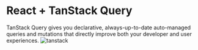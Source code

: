 # React + TanStack Query 
TanStack Query gives you declarative, always-up-to-date auto-managed queries and mutations that directly improve both your developer and user experiences.
![tanstack](https://github.com/Rahul4dev/React_Query/assets/114183358/bace35d1-972b-4746-bb57-b7709d14d59c)
